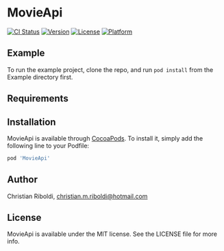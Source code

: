 # MovieApi

[![CI Status](https://img.shields.io/travis/criboldi/MovieApi.svg?style=flat)](https://travis-ci.org/criboldi/MovieApi)
[![Version](https://img.shields.io/cocoapods/v/MovieApi.svg?style=flat)](https://cocoapods.org/pods/MovieApi)
[![License](https://img.shields.io/cocoapods/l/MovieApi.svg?style=flat)](https://cocoapods.org/pods/MovieApi)
[![Platform](https://img.shields.io/cocoapods/p/MovieApi.svg?style=flat)](https://cocoapods.org/pods/MovieApi)

## Example

To run the example project, clone the repo, and run `pod install` from the Example directory first.

## Requirements

## Installation

MovieApi is available through [CocoaPods](https://cocoapods.org). To install
it, simply add the following line to your Podfile:

```ruby
pod 'MovieApi'
```

## Author

Christian Riboldi, christian.m.riboldi@hotmail.com

## License

MovieApi is available under the MIT license. See the LICENSE file for more info.
